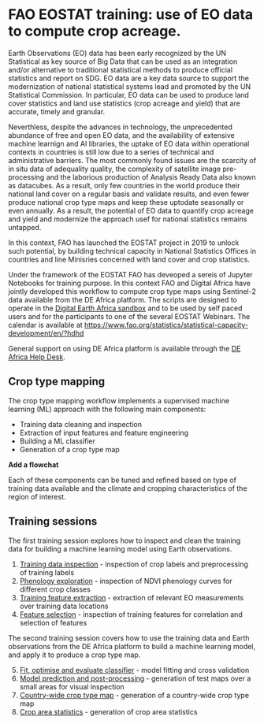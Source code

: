 # FAO EOSTAT training: use of EO data to compute crop acreage.

Earth Observations (EO) data has been early recognized by the UN Statistical as key source of Big Data that can be used as an integration and/or alternative to traditional statistical methods to produce official statistics and report on SDG. EO data are a key data source to support the modernization of national statistical systems lead and promoted by the UN Statistical Commission. In particular, EO data can be used to produce land cover statistics and land use statistics (crop acreage and yield) that are accurate, timely and granular. 

Neverthless, despite the advances in technology, the unprecedented abundance of free and open EO data, and the availability of extensive machine learnign and AI libraries, the uptake of EO data within operational contexts in countries is still low due to a series of technical and administrative barriers. The most commonly found issues are the scarcity of in situ data of adequality quality, the complexity of satellite image pre-processing and the laborious production of Analysis Ready Data also known as datacubes. As a result, only few countries in the world produce their national land cover on a regular basis and validate results, and even fewer produce national crop type maps and keep these uptodate seasonally or even annually. As a result, the potential of EO data to quantify crop acreage and yield and modernize the approach usef for national statistics remains untapped.

In this context, FAO has launched the EOSTAT project in 2019 to unlock such potential, by building technical capacity in National Statistics Offices in countries and line Minisries concerned with land cover and crop statistics. 

Under the framework of the EOSTAT FAO has deveoped a sereis of Jupyter Notebooks for training purpose. In this context FAO and Digital Africa have jointly developed this workflow to compute crop type maps using Sentinel-2 data available from the DE Africa platform. The scripts are designed to operate in the [Digital Earth Africa sandbox](https://sandbox.digitalearth.africa/) and to be used by self paced users and for the participants to one of the several EOSTAT Webinars. The calendar is available at https://www.fao.org/statistics/statistical-capacity-development/en/?hdhd

General support on using DE Africa platform is available through the [DE Africa Help Desk](https://docs.digitalearthafrica.org/en/latest/about/contact.html).

## Crop type mapping

The crop type mapping workflow implements a supervised machine learning (ML) approach with the following main components:

* Training data cleaning and inspection
* Extraction of input features and feature engineering
* Building a ML classifier
* Generation of a crop type map

**Add a flowchat**

Each of these components can be tuned and refined based on type of training data available and the climate and cropping characteristics of the region of interest.

## Training sessions

The first training session explores how to inspect and clean the training data for building a machine learning model using Earth observations.

1. [Training data inspection](../1_Training_data_inspection.ipynb) - inspection of crop labels and preprocessing of training labels
2. [Phenology exploration](../2_Phenology_exploration.ipynb) - inspection of NDVI phenology curves for different crop classes
3. [Training feature extraction](../3_Training_feature_extraction.ipynb) - extraction of relevant EO measurements over training data locations
4. [Feature selection](../4_Training_feature_selection.ipynb) - inspection of training features for correlation and selection of features

The second training session covers how to use the training data and Earth observations from the DE Africa platform to build a machine learning model, and apply it to produce a crop type map.

5. [Fit, optimise and evaluate classifier](../5_Fit_classifier.ipynb) - model fitting and cross validation
6. [Model prediction and post-processing](../6_Create_test_map.ipynb) - generation of test maps over a small areas for visual inspection
7. [Country-wide crop type map](../7_Create_country_map.ipynb) - generation of a country-wide crop type map
8. [Crop area statistics](../8_Calculate_crop_statistics.ipynb) - generation of crop area statistics
